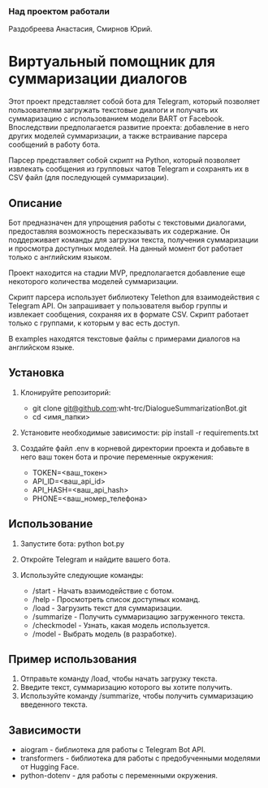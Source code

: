 ### Над проектом работали

Раздобреева Анастасия, Смирнов Юрий.

# Виртуальный помощник для суммаризации диалогов

Этот проект представляет собой бота для Telegram, который позволяет пользователям загружать текстовые диалоги и получать их суммаризацию с использованием модели BART от Facebook. Впоследствии предполагается развитие проекта: добавление в него других моделей суммаризации, а также встраивание парсера сообщений в работу бота.

Парсер представляет собой скрипт на Python, который позволяет извлекать сообщения из групповых чатов Telegram и сохранять их в CSV файл (для последующей суммаризации).

## Описание

Бот предназначен для упрощения работы с текстовыми диалогами, предоставляя возможность пересказывать их содержание. Он поддерживает команды для загрузки текста, получения суммаризации и просмотра доступных моделей. На данный момент бот работает только с английским языком.

Проект находится на стадии MVP, предполагается добавление еще некоторого количества моделей суммаризации.

Скрипт парсера использует библиотеку Telethon для взаимодействия с Telegram API. Он запрашивает у пользователя выбор группы и извлекает сообщения, сохраняя их в формате CSV. Скрипт работает только с группами, к которым у вас есть доступ.

В examples находятся текстовые файлы с примерами диалогов на английском языке.

## Установка

1. Клонируйте репозиторий:

   * git clone git@github.com:wht-trc/DialogueSummarizationBot.git
   * cd <имя_папки>

2. Установите необходимые зависимости:
    pip install -r requirements.txt

3. Создайте файл .env в корневой директории проекта и добавьте в него ваш токен бота и прочие переменные окружения:
    
    * TOKEN=<ваш_токен>
    * API_ID=<ваш_api_id>
    * API_HASH=<ваш_api_hash>
    * PHONE=<ваш_номер_телефона>

## Использование

1. Запустите бота:
    python bot.py

2. Откройте Telegram и найдите вашего бота.

3. Используйте следующие команды:

    * /start - Начать взаимодействие с ботом.
    * /help - Просмотреть список доступных команд.
    * /load - Загрузить текст для суммаризации.
    * /summarize - Получить суммаризацию загруженного текста.
    * /checkmodel - Узнать, какая модель используется.
    * /model - Выбрать модель (в разработке).

## Пример использования

1. Отправьте команду /load, чтобы начать загрузку текста.
2. Введите текст, суммаризацию которого вы хотите получить.
3. Используйте команду /summarize, чтобы получить суммаризацию введенного текста.

## Зависимости

* aiogram - библиотека для работы с Telegram Bot API.
* transformers - библиотека для работы с предобученными моделями от Hugging Face.
* python-dotenv - для работы с переменными окружения.
